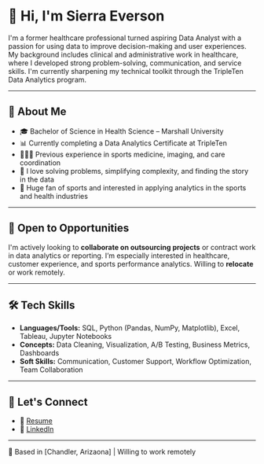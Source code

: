 # 👋 Hi, I'm Sierra Everson

I'm a former healthcare professional turned aspiring Data Analyst with a passion for using data to improve decision-making and user experiences. My background includes clinical and administrative work in healthcare, where I developed strong problem-solving, communication, and service skills. I'm currently sharpening my technical toolkit through the TripleTen Data Analytics program.

---
## 🧠 About Me

- 🎓 Bachelor of Science in Health Science – Marshall University  
- 📊 Currently completing a Data Analytics Certificate at TripleTen  
- 👩🏽‍⚕️ Previous experience in sports medicine, imaging, and care coordination  
- 🧩 I love solving problems, simplifying complexity, and finding the story in the data  
- 🏈 Huge fan of sports and interested in applying analytics in the sports and health industries

---
## 💼 Open to Opportunities

I'm actively looking to **collaborate on outsourcing projects** or contract work in data analytics or reporting. I’m especially interested in healthcare, customer experience, and sports performance analytics. Willing to **relocate** or work remotely.

---
## 🛠️ Tech Skills

- **Languages/Tools:** SQL, Python (Pandas, NumPy, Matplotlib), Excel, Tableau, Jupyter Notebooks  
- **Concepts:** Data Cleaning, Visualization, A/B Testing, Business Metrics, Dashboards  
- **Soft Skills:** Communication, Customer Support, Workflow Optimization, Team Collaboration

---

## 🔗 Let's Connect

- 📄 [Resume]([https://your-resume-link.com](https://docs.google.com/document/d/1BsgvzvLUfYnkf72ystBXQ4mNl0F1a4CZXW6-Vq0-0vo/edit?tab=t.0))  
- 💼 [LinkedIn]([https://www.linkedin.com/in/your-profile/](https://www.linkedin.com/in/sierra-everson-13402b11b/))  

---

📍 Based in [Chandler, Arizaona] | Willing to work remotely
